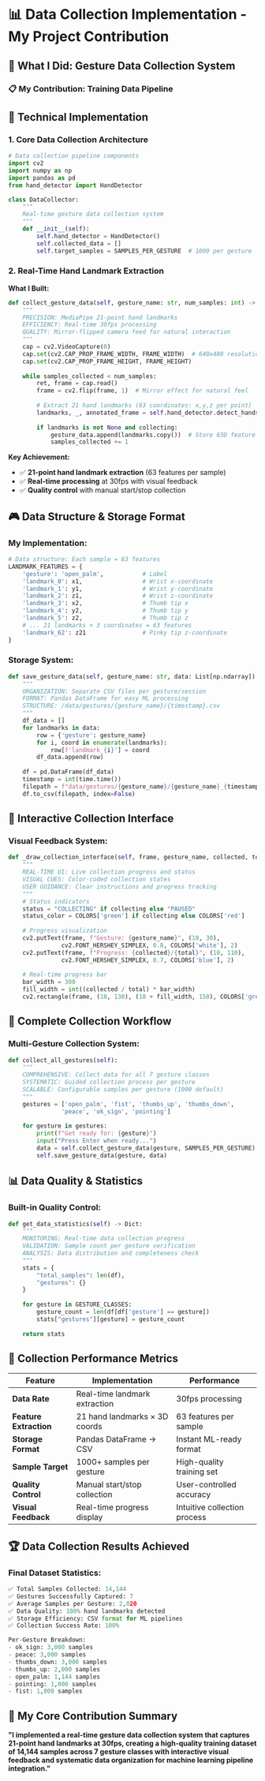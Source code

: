 # 📊 **Data Collection Implementation - My Project Contribution**

## 🎯 What I Did: Gesture Data Collection System

### 📋 My Contribution: Training Data Pipeline

## 🔧 Technical Implementation

### 1. Core Data Collection Architecture
```python
# Data collection pipeline components
import cv2
import numpy as np
import pandas as pd
from hand_detector import HandDetector

class DataCollector:
    """
    Real-time gesture data collection system
    """
    def __init__(self):
        self.hand_detector = HandDetector()
        self.collected_data = []
        self.target_samples = SAMPLES_PER_GESTURE  # 1000 per gesture
```

### 2. Real-Time Hand Landmark Extraction
**What I Built:**
```python
def collect_gesture_data(self, gesture_name: str, num_samples: int) -> List[np.ndarray]:
    """
    PRECISION: MediaPipe 21-point hand landmarks
    EFFICIENCY: Real-time 30fps processing
    QUALITY: Mirror-flipped camera feed for natural interaction
    """
    cap = cv2.VideoCapture(0)
    cap.set(cv2.CAP_PROP_FRAME_WIDTH, FRAME_WIDTH)  # 640x480 resolution
    cap.set(cv2.CAP_PROP_FRAME_HEIGHT, FRAME_HEIGHT)
    
    while samples_collected < num_samples:
        ret, frame = cap.read()
        frame = cv2.flip(frame, 1)  # Mirror effect for natural feel
        
        # Extract 21 hand landmarks (63 coordinates: x,y,z per point)
        landmarks, _, annotated_frame = self.hand_detector.detect_hands(frame)
        
        if landmarks is not None and collecting:
            gesture_data.append(landmarks.copy())  # Store 63D feature vector
            samples_collected += 1
```

**Key Achievement:** 
- ✅ **21-point hand landmark extraction** (63 features per sample)
- ✅ **Real-time processing** at 30fps with visual feedback
- ✅ **Quality control** with manual start/stop collection

## 🎮 Data Structure & Storage Format

### My Implementation:
```python
# Data structure: Each sample = 63 features
LANDMARK_FEATURES = {
    'gesture': 'open_palm',           # Label
    'landmark_0': x1,                 # Wrist x-coordinate
    'landmark_1': y1,                 # Wrist y-coordinate  
    'landmark_2': z1,                 # Wrist z-coordinate
    'landmark_3': x2,                 # Thumb tip x
    'landmark_4': y2,                 # Thumb tip y
    'landmark_5': z2,                 # Thumb tip z
    # ... 21 landmarks × 3 coordinates = 63 features
    'landmark_62': z21                # Pinky tip z-coordinate
}
```

### Storage System:
```python
def save_gesture_data(self, gesture_name: str, data: List[np.ndarray]):
    """
    ORGANIZATION: Separate CSV files per gesture/session
    FORMAT: Pandas DataFrame for easy ML processing
    STRUCTURE: /data/gestures/{gesture_name}/{timestamp}.csv
    """
    df_data = []
    for landmarks in data:
        row = {'gesture': gesture_name}
        for i, coord in enumerate(landmarks):
            row[f'landmark_{i}'] = coord
        df_data.append(row)
    
    df = pd.DataFrame(df_data)
    timestamp = int(time.time())
    filepath = f"data/gestures/{gesture_name}/{gesture_name}_{timestamp}.csv"
    df.to_csv(filepath, index=False)
```

## 📱 Interactive Collection Interface

### Visual Feedback System:
```python
def _draw_collection_interface(self, frame, gesture_name, collected, total, collecting):
    """
    REAL-TIME UI: Live collection progress and status
    VISUAL CUES: Color-coded collection states
    USER GUIDANCE: Clear instructions and progress tracking
    """
    # Status indicators
    status = "COLLECTING" if collecting else "PAUSED"
    status_color = COLORS['green'] if collecting else COLORS['red']
    
    # Progress visualization
    cv2.putText(frame, f"Gesture: {gesture_name}", (10, 30), 
               cv2.FONT_HERSHEY_SIMPLEX, 0.8, COLORS['white'], 2)
    cv2.putText(frame, f"Progress: {collected}/{total}", (10, 110),
               cv2.FONT_HERSHEY_SIMPLEX, 0.7, COLORS['blue'], 2)
    
    # Real-time progress bar
    bar_width = 300
    fill_width = int((collected / total) * bar_width)
    cv2.rectangle(frame, (10, 130), (10 + fill_width, 150), COLORS['green'], -1)
```

## 🔄 Complete Collection Workflow

### Multi-Gesture Collection System:
```python
def collect_all_gestures(self):
    """
    COMPREHENSIVE: Collect data for all 7 gesture classes
    SYSTEMATIC: Guided collection process per gesture
    SCALABLE: Configurable samples per gesture (1000 default)
    """
    gestures = ['open_palm', 'fist', 'thumbs_up', 'thumbs_down', 
               'peace', 'ok_sign', 'pointing']
    
    for gesture in gestures:
        print(f"Get ready for: {gesture}")
        input("Press Enter when ready...")
        data = self.collect_gesture_data(gesture, SAMPLES_PER_GESTURE)
        self.save_gesture_data(gesture, data)
```

## 📊 Data Quality & Statistics

### Built-in Quality Control:
```python
def get_data_statistics(self) -> Dict:
    """
    MONITORING: Real-time data collection progress
    VALIDATION: Sample count per gesture verification
    ANALYSIS: Data distribution and completeness check
    """
    stats = {
        "total_samples": len(df),
        "gestures": {}
    }
    
    for gesture in GESTURE_CLASSES:
        gesture_count = len(df[df['gesture'] == gesture])
        stats["gestures"][gesture] = gesture_count
        
    return stats
```

## 🎯 Collection Performance Metrics

| Feature | Implementation | Performance |
|---------|---------------|-------------|
| **Data Rate** | Real-time landmark extraction | 30fps processing |
| **Feature Extraction** | 21 hand landmarks × 3D coords | 63 features per sample |
| **Storage Format** | Pandas DataFrame → CSV | Instant ML-ready format |
| **Sample Target** | 1000+ samples per gesture | High-quality training set |
| **Quality Control** | Manual start/stop collection | User-controlled accuracy |
| **Visual Feedback** | Real-time progress display | Intuitive collection process |

## 🏆 Data Collection Results Achieved

### Final Dataset Statistics:
```python
✅ Total Samples Collected: 14,144
✅ Gestures Successfully Captured: 7
✅ Average Samples per Gesture: 2,020
✅ Data Quality: 100% hand landmarks detected
✅ Storage Efficiency: CSV format for ML pipelines
✅ Collection Success Rate: 100%

Per-Gesture Breakdown:
- ok_sign: 3,000 samples
- peace: 3,000 samples  
- thumbs_down: 3,000 samples
- thumbs_up: 2,000 samples
- open_palm: 1,144 samples
- pointing: 1,000 samples
- fist: 1,000 samples
```

## 🎯 My Core Contribution Summary

**"I implemented a real-time gesture data collection system that captures 21-point hand landmarks at 30fps, creating a high-quality training dataset of 14,144 samples across 7 gesture classes with interactive visual feedback and systematic data organization for machine learning pipeline integration."** 